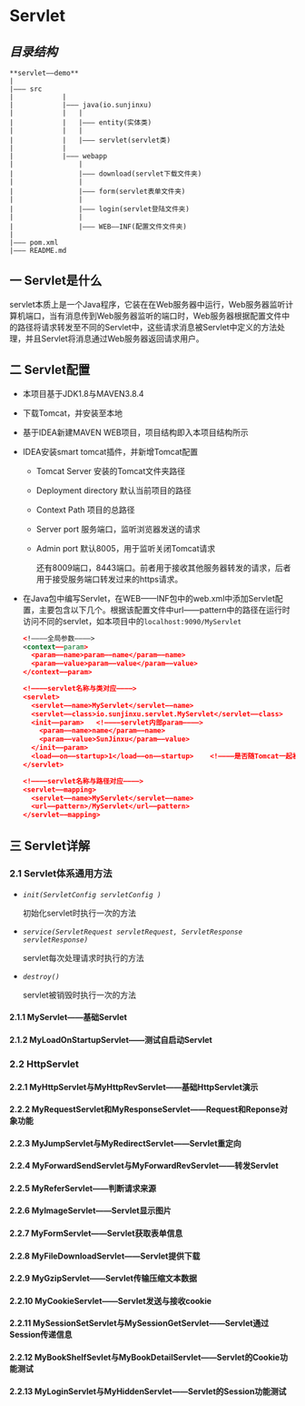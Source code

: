 # **Servlet**

## *目录结构*
```
**servlet——demo**
|
|——— src
|			 |
|			 |——— java(io.sunjinxu)
|			 |	 |
|		 	 |	 |——— entity(实体类)
|		 	 |	 |
|		 	 |	 |——— servlet(servlet类)
|		 	 |
|		 	 |——— webapp
|			     |
|			     |——— download(servlet下载文件夹)
|		 	     |
|		 	     |——— form(servlet表单文件夹)
|		 	     |
|		 	     |——— login(servlet登陆文件夹)
|		 	     |
|		 	     |——— WEB——INF(配置文件文件夹)
|
|——— pom.xml
|——— README.md
```


## **一 Servlet是什么**

servlet本质上是一个Java程序，它装在在Web服务器中运行，Web服务器监听计算机端口，当有消息传到Web服务器监听的端口时，Web服务器根据配置文件中的路径将请求转发至不同的Servlet中，这些请求消息被Servlet中定义的方法处理，并且Servlet将消息通过Web服务器返回请求用户。



## 二 Servlet配置

* 本项目基于JDK1.8与MAVEN3.8.4

* 下载Tomcat，并安装至本地

* 基于IDEA新建MAVEN WEB项目，项目结构即入本项目结构所示

* IDEA安装smart tomcat插件，并新增Tomcat配置

  * Tomcat Server 安装的Tomcat文件夹路径

  * Deployment directory 默认当前项目的路径

  * Context Path 项目的总路径

  * Server port 服务端口，监听浏览器发送的请求

  * Admin port 默认8005，用于监听关闭Tomcat请求

    还有8009端口，8443端口。前者用于接收其他服务器转发的请求，后者用于接受服务端口转发过来的https请求。

* 在Java包中编写Servlet，在WEB——INF包中的web.xml中添加Servlet配置，主要包含以下几个。根据该配置文件中url——pattern中的路径在运行时访问不同的servlet，如本项目中的`localhost:9090/MyServlet`

  ```xml
  <!————全局参数————>
  <context——param>
    <param——name>param——name</param——name>
    <param——value>param——value</param——value>
  </context——param>
  
  <!————servlet名称与类对应————>
  <servlet>
    <servlet——name>MyServlet</servlet——name>
    <servlet——class>io.sunjinxu.servlet.MyServlet</servlet——class>
    <init——param>	<!————servlet内部param————>
      <param——name>name</param——name>
      <param——value>SunJinxu</param——value>
    </init——param>
    <load——on——startup>1</load——on——startup>	<!————是否随Tomcat一起初始化————>
  </servlet>
  
  <!————servlet名称与路径对应————>
  <servlet——mapping>
    <servlet——name>MyServlet</servlet——name>
    <url——pattern>/MyServlet</url——pattern>
  </servlet——mapping>
  ```



## **三 Servlet详解**

### **2.1 Servlet体系通用方法**

* *`init(ServletConfig servletConfig )`*

  初始化servlet时执行一次的方法

* *`service(ServletRequest servletRequest, ServletResponse servletResponse)`*

  servlet每次处理请求时执行的方法

* *`destroy()`*

  servlet被销毁时执行一次的方法

#### 2.1.1 MyServlet——基础Servlet

#### 2.1.2 MyLoadOnStartupServlet——测试自启动Servlet



### **2.2 HttpServlet**

#### 2.2.1 MyHttpServlet与MyHttpRevServlet——基础HttpServlet演示

#### 2.2.2 MyRequestServlet和MyResponseServlet——Request和Reponse对象功能

#### 2.2.3 MyJumpServlet与MyRedirectServlet——Servlet重定向

#### 2.2.4 MyForwardSendServlet与MyForwardRevServlet——转发Servlet

#### 2.2.5 MyReferServlet——判断请求来源

#### 2.2.6 MyImageServlet——Servlet显示图片

#### 2.2.7 MyFormServlet——Servlet获取表单信息

#### 2.2.8 MyFileDownloadServlet——Servlet提供下载

#### 2.2.9 MyGzipServlet——Servlet传输压缩文本数据

#### 2.2.10 MyCookieServlet——Servlet发送与接收cookie

#### 2.2.11 MySessionSetServlet与MySessionGetServlet——Servlet通过Session传递信息

#### 2.2.12 MyBookShelfSevlet与MyBookDetailServlet——Servlet的Cookie功能测试

#### 2.2.13 MyLoginServlet与MyHiddenServlet——Servlet的Session功能测试







